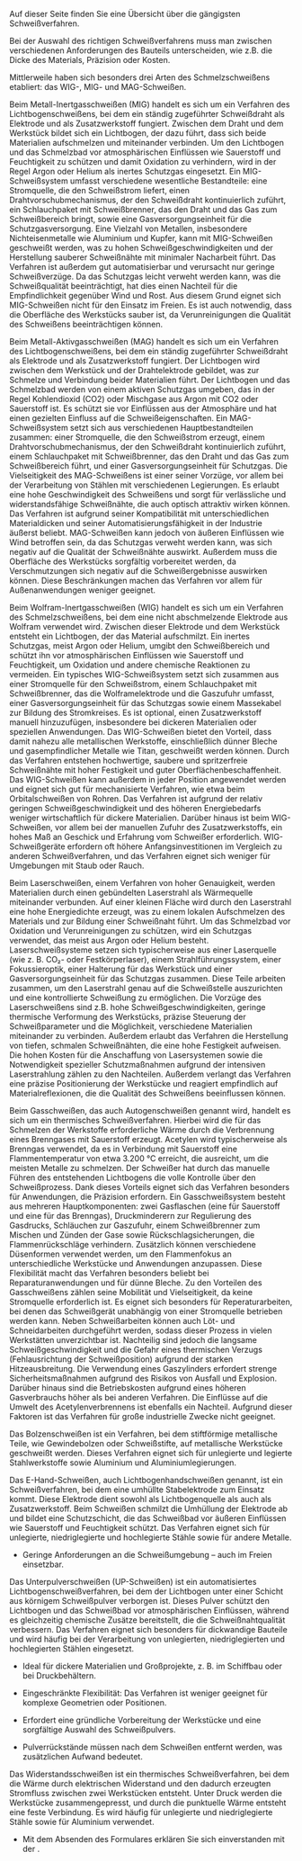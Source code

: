 Auf dieser Seite finden Sie eine Übersicht über die gängigsten Schweißverfahren.

Bei der Auswahl des richtigen Schweißverfahrens muss man zwischen verschiedenen
Anforderungen des Bauteils unterscheiden, wie z.B. die Dicke des Materials,
Präzision oder Kosten.

Mittlerweile haben sich besonders drei Arten des Schmelzschweißens etabliert:
das WIG-, MIG- und MAG-Schweißen.

Beim Metall-Inertgasschweißen (MIG) handelt es sich um ein Verfahren des
Lichtbogenschweißens, bei dem ein ständig zugeführter Schweißdraht als Elektrode
und als Zusatzwerkstoff fungiert. Zwischen dem Draht und dem Werkstück bildet
sich ein Lichtbogen, der dazu führt, dass sich beide Materialien aufschmelzen
und miteinander verbinden. Um den Lichtbogen und das Schmelzbad vor
atmosphärischen Einflüssen wie Sauerstoff und Feuchtigkeit zu schützen und damit
Oxidation zu verhindern, wird in der Regel Argon oder Helium als inertes
Schutzgas eingesetzt. Ein MIG-Schweißsystem umfasst verschiedene wesentliche
Bestandteile: eine Stromquelle, die den Schweißstrom liefert, einen
Drahtvorschubmechanismus, der den Schweißdraht kontinuierlich zuführt, ein
Schlauchpaket mit Schweißbrenner, das den Draht und das Gas zum Schweißbereich
bringt, sowie eine Gasversorgungseinheit für die Schutzgasversorgung. Eine
Vielzahl von Metallen, insbesondere Nichteisenmetalle wie Aluminium und Kupfer,
kann mit MIG-Schweißen geschweißt werden, was zu hohen Schweißgeschwindigkeiten
und der Herstellung sauberer Schweißnähte mit minimaler Nacharbeit führt. Das
Verfahren ist außerdem gut automatisierbar und verursacht nur geringe
Schweißverzüge. Da das Schutzgas leicht verweht werden kann, was die
Schweißqualität beeinträchtigt, hat dies einen Nachteil für die Empfindlichkeit
gegenüber Wind und Rost. Aus diesem Grund eignet sich MIG-Schweißen nicht für
den Einsatz im Freien. Es ist auch notwendig, dass die Oberfläche des Werkstücks
sauber ist, da Verunreinigungen die Qualität des Schweißens beeinträchtigen
können.

Beim Metall-Aktivgasschweißen (MAG) handelt es sich um ein Verfahren des
Lichtbogenschweißens, bei dem ein ständig zugeführter Schweißdraht als Elektrode
und als Zusatzwerkstoff fungiert. Der Lichtbogen wird zwischen dem Werkstück und
der Drahtelektrode gebildet, was zur Schmelze und Verbindung beider Materialien
führt. Der Lichtbogen und das Schmelzbad werden von einem aktiven Schutzgas
umgeben, das in der Regel Kohlendioxid (CO2) oder Mischgase aus Argon mit CO2
oder Sauerstoff ist. Es schützt sie vor Einflüssen aus der Atmosphäre und hat
einen gezielten Einfluss auf die Schweißeigenschaften. Ein MAG-Schweißsystem
setzt sich aus verschiedenen Hauptbestandteilen zusammen: einer Stromquelle, die
den Schweißstrom erzeugt, einem Drahtvorschubmechanismus, der den Schweißdraht
kontinuierlich zuführt, einem Schlauchpaket mit Schweißbrenner, das den Draht
und das Gas zum Schweißbereich führt, und einer Gasversorgungseinheit für
Schutzgas. Die Vielseitigkeit des MAG-Schweißens ist einer seiner Vorzüge, vor
allem bei der Verarbeitung von Stählen mit verschiedenen Legierungen. Es erlaubt
eine hohe Geschwindigkeit des Schweißens und sorgt für verlässliche und
widerstandsfähige Schweißnähte, die auch optisch attraktiv wirken können. Das
Verfahren ist aufgrund seiner Kompatibilität mit unterschiedlichen
Materialdicken und seiner Automatisierungsfähigkeit in der Industrie äußerst
beliebt. MAG-Schweißen kann jedoch von äußeren Einflüssen wie Wind betroffen
sein, da das Schutzgas verweht werden kann, was sich negativ auf die Qualität
der Schweißnähte auswirkt. Außerdem muss die Oberfläche des Werkstücks
sorgfältig vorbereitet werden, da Verschmutzungen sich negativ auf die
Schweißergebnisse auswirken können. Diese Beschränkungen machen das Verfahren
vor allem für Außenanwendungen weniger geeignet.

Beim Wolfram-Inertgasschweißen (WIG) handelt es sich um ein Verfahren des
Schmelzschweißens, bei dem eine nicht abschmelzende Elektrode aus Wolfram
verwendet wird. Zwischen dieser Elektrode und dem Werkstück entsteht ein
Lichtbogen, der das Material aufschmilzt. Ein inertes Schutzgas, meist Argon
oder Helium, umgibt den Schweißbereich und schützt ihn vor atmosphärischen
Einflüssen wie Sauerstoff und Feuchtigkeit, um Oxidation und andere chemische
Reaktionen zu vermeiden. Ein typisches WIG-Schweißsystem setzt sich zusammen aus
einer Stromquelle für den Schweißstrom, einem Schlauchpaket mit Schweißbrenner,
das die Wolframelektrode und die Gaszufuhr umfasst, einer Gasversorgungseinheit
für das Schutzgas sowie einem Massekabel zur Bildung des Stromkreises. Es ist
optional, einen Zusatzwerkstoff manuell hinzuzufügen, insbesondere bei dickeren
Materialien oder speziellen Anwendungen. Das WIG-Schweißen bietet den Vorteil,
dass damit nahezu alle metallischen Werkstoffe, einschließlich dünner Bleche und
gasempfindlicher Metalle wie Titan, geschweißt werden können. Durch das
Verfahren entstehen hochwertige, saubere und spritzerfreie Schweißnähte mit
hoher Festigkeit und guter Oberflächenbeschaffenheit. Das WIG-Schweißen kann
außerdem in jeder Position angewendet werden und eignet sich gut für
mechanisierte Verfahren, wie etwa beim Orbitalschweißen von Rohren. Das
Verfahren ist aufgrund der relativ geringen Schweißgeschwindigkeit und des
höheren Energiebedarfs weniger wirtschaftlich für dickere Materialien. Darüber
hinaus ist beim WIG-Schweißen, vor allem bei der manuellen Zufuhr des
Zusatzwerkstoffs, ein hohes Maß an Geschick und Erfahrung vom Schweißer
erforderlich. WIG-Schweißgeräte erfordern oft höhere Anfangsinvestitionen im
Vergleich zu anderen Schweißverfahren, und das Verfahren eignet sich weniger für
Umgebungen mit Staub oder Rauch.

Beim Laserschweißen, einem Verfahren von hoher Genauigkeit, werden Materialien
durch einen gebündelten Laserstrahl als Wärmequelle miteinander verbunden. Auf
einer kleinen Fläche wird durch den Laserstrahl eine hohe Energiedichte erzeugt,
was zu einem lokalen Aufschmelzen des Materials und zur Bildung einer
Schweißnaht führt. Um das Schmelzbad vor Oxidation und Verunreinigungen zu
schützen, wird ein Schutzgas verwendet, das meist aus Argon oder Helium besteht.
Laserschweißsysteme setzen sich typischerweise aus einer Laserquelle (wie z. B.
CO₂- oder Festkörperlaser), einem Strahlführungssystem, einer Fokussieroptik,
einer Halterung für das Werkstück und einer Gasversorgungseinheit für das
Schutzgas zusammen. Diese Teile arbeiten zusammen, um den Laserstrahl genau auf
die Schweißstelle auszurichten und eine kontrollierte Schweißung zu ermöglichen.
Die Vorzüge des Laserschweißens sind z.B. hohe Schweißgeschwindigkeiten, geringe
thermische Verformung des Werkstücks, präzise Steuerung der Schweißparameter und
die Möglichkeit, verschiedene Materialien miteinander zu verbinden. Außerdem
erlaubt das Verfahren die Herstellung von tiefen, schmalen Schweißnähten, die
eine hohe Festigkeit aufweisen. Die hohen Kosten für die Anschaffung von
Lasersystemen sowie die Notwendigkeit spezieller Schutzmaßnahmen aufgrund der
intensiven Laserstrahlung zählen zu den Nachteilen. Außerdem verlangt das
Verfahren eine präzise Positionierung der Werkstücke und reagiert empfindlich
auf Materialreflexionen, die die Qualität des Schweißens beeinflussen können.

Beim Gasschweißen, das auch Autogenschweißen genannt wird, handelt es sich um
ein thermisches Schweißverfahren. Hierbei wird die für das Schmelzen der
Werkstoffe erforderliche Wärme durch die Verbrennung eines Brenngases mit
Sauerstoff erzeugt. Acetylen wird typischerweise als Brenngas verwendet, da es
in Verbindung mit Sauerstoff eine Flammentemperatur von etwa 3.200 °C erreicht,
die ausreicht, um die meisten Metalle zu schmelzen. Der Schweißer hat durch das
manuelle Führen des entstehenden Lichtbogens die volle Kontrolle über den
Schweißprozess. Dank dieses Vorteils eignet sich das Verfahren besonders für
Anwendungen, die Präzision erfordern. Ein Gasschweißsystem besteht aus mehreren
Hauptkomponenten: zwei Gasflaschen (eine für Sauerstoff und eine für das
Brenngas), Druckminderern zur Regulierung des Gasdrucks, Schläuchen zur
Gaszufuhr, einem Schweißbrenner zum Mischen und Zünden der Gase sowie
Rückschlagsicherungen, die Flammenrückschläge verhindern. Zusätzlich können
verschiedene Düsenformen verwendet werden, um den Flammenfokus an
unterschiedliche Werkstücke und Anwendungen anzupassen. Diese Flexibilität macht
das Verfahren besonders beliebt bei Reparaturanwendungen und für dünne Bleche.
Zu den Vorteilen des Gasschweißens zählen seine Mobilität und Vielseitigkeit, da
keine Stromquelle erforderlich ist. Es eignet sich besonders für
Reperaturarbeiten, bei denen das Schweißgerät unabhängig von einer Stromquelle
betrieben werden kann. Neben Schweißarbeiten können auch Löt- und
Schneidarbeiten durchgeführt werden, sodass dieser Prozess in vielen Werkstätten
unverzichtbar ist. Nachteilig sind jedoch die langsame Schweißgeschwindigkeit
und die Gefahr eines thermischen Verzugs (Fehlausrichtung der Schweißposition)
aufgrund der starken Hitzeausbreitung. Die Verwendung eines Gaszylinders
erfordert strenge Sicherheitsmaßnahmen aufgrund des Risikos von Ausfall und
Explosion. Darüber hinaus sind die Betriebskosten aufgrund eines höheren
Gasverbrauchs höher als bei anderen Verfahren. Die Einflüsse auf die Umwelt des
Acetylenverbrennens ist ebenfalls ein Nachteil. Aufgrund dieser Faktoren ist das
Verfahren für große industrielle Zwecke nicht geeignet.

Das Bolzenschweißen ist ein Verfahren, bei dem stiftförmige metallische Teile,
wie Gewindebolzen oder Schweißstifte, auf metallische Werkstücke geschweißt
werden. Dieses Verfahren eignet sich für unlegierte und legierte Stahlwerkstoffe
sowie Aluminium und Aluminiumlegierungen.

Das E-Hand-Schweißen, auch Lichtbogenhandschweißen genannt, ist ein
Schweißverfahren, bei dem eine umhüllte Stabelektrode zum Einsatz kommt. Diese
Elektrode dient sowohl als Lichtbogenquelle als auch als Zusatzwerkstoff. Beim
Schweißen schmilzt die Umhüllung der Elektrode ab und bildet eine Schutzschicht,
die das Schweißbad vor äußeren Einflüssen wie Sauerstoff und Feuchtigkeit
schützt. Das Verfahren eignet sich für unlegierte, niedriglegierte und
hochlegierte Stähle sowie für andere Metalle.

  * Geringe Anforderungen an die Schweißumgebung – auch im Freien einsetzbar.

Das Unterpulverschweißen (UP-Schweißen) ist ein automatisiertes
Lichtbogenschweißverfahren, bei dem der Lichtbogen unter einer Schicht aus
körnigem Schweißpulver verborgen ist. Dieses Pulver schützt den Lichtbogen und
das Schweißbad vor atmosphärischen Einflüssen, während es gleichzeitig chemische
Zusätze bereitstellt, die die Schweißnahtqualität verbessern. Das Verfahren
eignet sich besonders für dickwandige Bauteile und wird häufig bei der
Verarbeitung von unlegierten, niedriglegierten und hochlegierten Stählen
eingesetzt.

  * Ideal für dickere Materialien und Großprojekte, z. B. im Schiffbau oder bei Druckbehältern.

  * Eingeschränkte Flexibilität: Das Verfahren ist weniger geeignet für komplexe Geometrien oder Positionen.

  * Erfordert eine gründliche Vorbereitung der Werkstücke und eine sorgfältige Auswahl des Schweißpulvers.

  * Pulverrückstände müssen nach dem Schweißen entfernt werden, was zusätzlichen Aufwand bedeutet.

Das Widerstandsschweißen ist ein thermisches Schweißverfahren, bei dem die Wärme
durch elektrischen Widerstand und den dadurch erzeugten Stromfluss zwischen zwei
Werkstücken entsteht. Unter Druck werden die Werkstücke zusammengepresst, und
durch die punktuelle Wärme entsteht eine feste Verbindung. Es wird häufig für
unlegierte und niedriglegierte Stähle sowie für Aluminium verwendet.

* Mit dem Absenden des Formulares erklären Sie sich einverstanden mit der .

